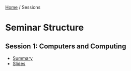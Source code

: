 [Home](../) /  Sessions

# Seminar Structure

## Session 1: Computers and Computing

- [Summary](./1_computers_and_computing/session_1_computers_and_computing.md)
- [Slides](./1_computers_and_computing/lecture/slides_computers_and_computing.md)